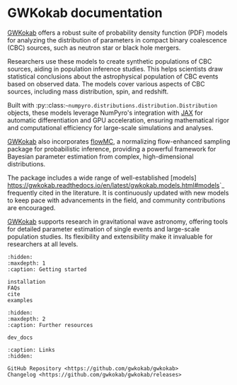 <!-- GWKokab documentation master file, created by
sphinx-quickstart on Sun Jul  7 22:40:56 2024.
You can adapt this file completely to your liking, but it should at least
contain the root `toctree` directive. -->

<!-- :github_url: <https://github.com/gwkokab/gwkokab> -->

# GWKokab documentation

[GWKokab][GWKokab] offers a robust suite of probability density function (PDF) models for
analyzing the distribution of parameters in compact binary coalescence (CBC) sources,
such as neutron star or black hole mergers.

Researchers use these models to create synthetic populations of CBC sources, aiding in
population inference studies. This helps scientists draw statistical conclusions about
the astrophysical population of CBC events based on observed data. The models cover
various aspects of CBC sources, including mass distribution, spin, and redshift.

Built with :py::class:`~numpyro.distributions.distribution.Distribution` objects, these
models leverage NumPyro's integration with [JAX][JAX] for automatic differentiation and GPU
acceleration, ensuring mathematical rigor and computational efficiency for large-scale
simulations and analyses.

[GWKokab][GWKokab] also incorporates [flowMC][flowMC], a normalizing flow-enhanced sampling package
for probabilistic inference, providing a powerful framework for Bayesian parameter
estimation from complex, high-dimensional distributions.

The package includes a wide range of well-established
[models] <https://gwkokab.readthedocs.io/en/latest/gwkokab.models.html#models>`_
frequently cited in the literature. It is continuously updated with new models to keep
pace with advancements in the field, and community contributions are encouraged.

[GWKokab][GWKokab] supports research in gravitational wave astronomy, offering tools for
detailed parameter estimation of single events and large-scale population studies. Its
flexibility and extensibility make it invaluable for researchers at all levels.

```{toctree}
:hidden:
:maxdepth: 1
:caption: Getting started

installation
FAQs
cite
examples
```

```{toctree}
:hidden:
:maxdepth: 2
:caption: Further resources

dev_docs
```

```{toctree}
:caption: Links
:hidden:

GitHub Repository <https://github.com/gwkokab/gwkokab>
Changelog <https://github.com/gwkokab/gwkokab/releases>
```

[GWKokab]: www.github.com/gwkokab/gwkokab
[JAX]: www.github.com/google/jax
[flowMC]: www.github.com/kazewong/flowMC
